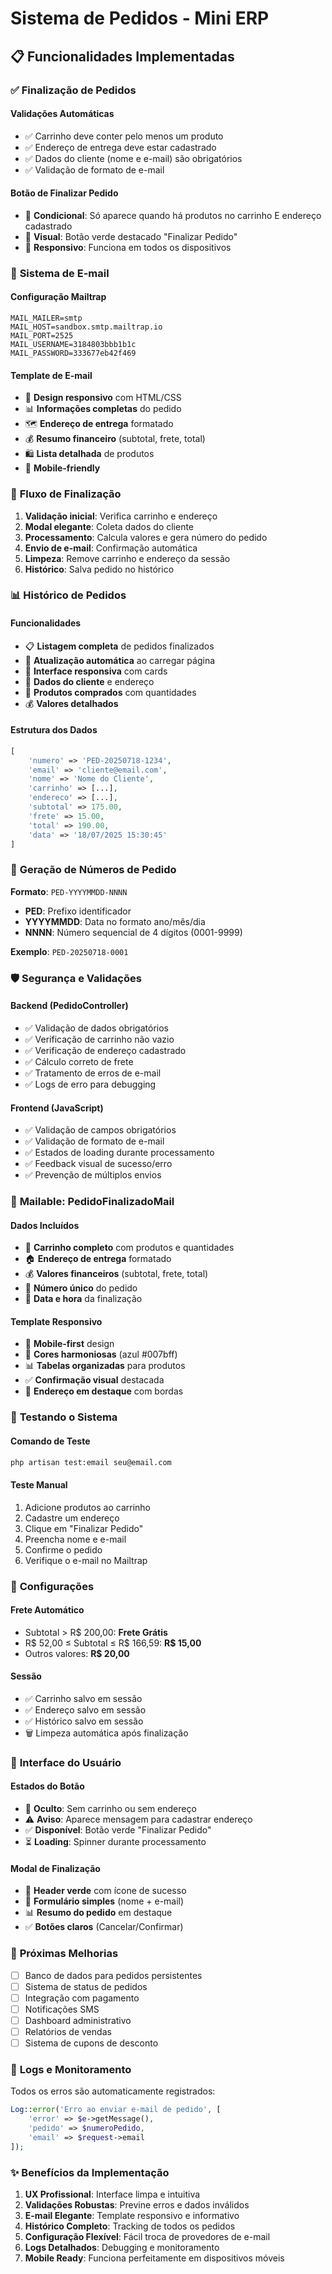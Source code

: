 # Sistema de Pedidos - Mini ERP

## 📋 Funcionalidades Implementadas

### ✅ **Finalização de Pedidos**

#### **Validações Automáticas**
- ✅ Carrinho deve conter pelo menos um produto
- ✅ Endereço de entrega deve estar cadastrado
- ✅ Dados do cliente (nome e e-mail) são obrigatórios
- ✅ Validação de formato de e-mail

#### **Botão de Finalizar Pedido**
- 🎯 **Condicional**: Só aparece quando há produtos no carrinho E endereço cadastrado
- 🎨 **Visual**: Botão verde destacado "Finalizar Pedido"
- 📱 **Responsivo**: Funciona em todos os dispositivos

### 📧 **Sistema de E-mail**

#### **Configuração Mailtrap**
```env
MAIL_MAILER=smtp
MAIL_HOST=sandbox.smtp.mailtrap.io
MAIL_PORT=2525
MAIL_USERNAME=3184803bbb1b1c
MAIL_PASSWORD=333677eb42f469
```

#### **Template de E-mail**
- 🎨 **Design responsivo** com HTML/CSS
- 📊 **Informações completas** do pedido
- 🗺️ **Endereço de entrega** formatado
- 💰 **Resumo financeiro** (subtotal, frete, total)
- 🛍️ **Lista detalhada** de produtos
- 📱 **Mobile-friendly**

### 🔄 **Fluxo de Finalização**

1. **Validação inicial**: Verifica carrinho e endereço
2. **Modal elegante**: Coleta dados do cliente
3. **Processamento**: Calcula valores e gera número do pedido
4. **Envio de e-mail**: Confirmação automática
5. **Limpeza**: Remove carrinho e endereço da sessão
6. **Histórico**: Salva pedido no histórico

### 📊 **Histórico de Pedidos**

#### **Funcionalidades**
- 📋 **Listagem completa** de pedidos finalizados
- 🔄 **Atualização automática** ao carregar página
- 📱 **Interface responsiva** com cards
- 👤 **Dados do cliente** e endereço
- 🛒 **Produtos comprados** com quantidades
- 💰 **Valores detalhados**

#### **Estrutura dos Dados**
```php
[
    'numero' => 'PED-20250718-1234',
    'email' => 'cliente@email.com',
    'nome' => 'Nome do Cliente',
    'carrinho' => [...],
    'endereco' => [...],
    'subtotal' => 175.00,
    'frete' => 15.00,
    'total' => 190.00,
    'data' => '18/07/2025 15:30:45'
]
```

### 🎯 **Geração de Números de Pedido**

**Formato**: `PED-YYYYMMDD-NNNN`
- **PED**: Prefixo identificador
- **YYYYMMDD**: Data no formato ano/mês/dia
- **NNNN**: Número sequencial de 4 dígitos (0001-9999)

**Exemplo**: `PED-20250718-0001`

### 🛡️ **Segurança e Validações**

#### **Backend (PedidoController)**
- ✅ Validação de dados obrigatórios
- ✅ Verificação de carrinho não vazio
- ✅ Verificação de endereço cadastrado
- ✅ Cálculo correto de frete
- ✅ Tratamento de erros de e-mail
- ✅ Logs de erro para debugging

#### **Frontend (JavaScript)**
- ✅ Validação de campos obrigatórios
- ✅ Validação de formato de e-mail
- ✅ Estados de loading durante processamento
- ✅ Feedback visual de sucesso/erro
- ✅ Prevenção de múltiplos envios

### 📧 **Mailable: PedidoFinalizadoMail**

#### **Dados Incluídos**
- 🛒 **Carrinho completo** com produtos e quantidades
- 🏠 **Endereço de entrega** formatado
- 💰 **Valores financeiros** (subtotal, frete, total)
- 🔢 **Número único** do pedido
- 📅 **Data e hora** da finalização

#### **Template Responsivo**
- 📱 **Mobile-first** design
- 🎨 **Cores harmoniosas** (azul #007bff)
- 📊 **Tabelas organizadas** para produtos
- ✅ **Confirmação visual** destacada
- 📍 **Endereço em destaque** com bordas

### 🧪 **Testando o Sistema**

#### **Comando de Teste**
```bash
php artisan test:email seu@email.com
```

#### **Teste Manual**
1. Adicione produtos ao carrinho
2. Cadastre um endereço
3. Clique em "Finalizar Pedido"
4. Preencha nome e e-mail
5. Confirme o pedido
6. Verifique o e-mail no Mailtrap

### 🔧 **Configurações**

#### **Frete Automático**
- Subtotal > R$ 200,00: **Frete Grátis**
- R$ 52,00 ≤ Subtotal ≤ R$ 166,59: **R$ 15,00**
- Outros valores: **R$ 20,00**

#### **Sessão**
- ✅ Carrinho salvo em sessão
- ✅ Endereço salvo em sessão
- ✅ Histórico salvo em sessão
- 🗑️ Limpeza automática após finalização

### 🎨 **Interface do Usuário**

#### **Estados do Botão**
- 🚫 **Oculto**: Sem carrinho ou sem endereço
- ⚠️ **Aviso**: Aparece mensagem para cadastrar endereço
- ✅ **Disponível**: Botão verde "Finalizar Pedido"
- ⏳ **Loading**: Spinner durante processamento

#### **Modal de Finalização**
- 🎨 **Header verde** com ícone de sucesso
- 📝 **Formulário simples** (nome + e-mail)
- 📊 **Resumo do pedido** em destaque
- ✅ **Botões claros** (Cancelar/Confirmar)

### 🚀 **Próximas Melhorias**

- [ ] Banco de dados para pedidos persistentes
- [ ] Sistema de status de pedidos
- [ ] Integração com pagamento
- [ ] Notificações SMS
- [ ] Dashboard administrativo
- [ ] Relatórios de vendas
- [ ] Sistema de cupons de desconto

### 📝 **Logs e Monitoramento**

Todos os erros são automaticamente registrados:
```php
Log::error('Erro ao enviar e-mail de pedido', [
    'error' => $e->getMessage(),
    'pedido' => $numeroPedido,
    'email' => $request->email
]);
```

### ✨ **Benefícios da Implementação**

1. **UX Profissional**: Interface limpa e intuitiva
2. **Validações Robustas**: Previne erros e dados inválidos
3. **E-mail Elegante**: Template responsivo e informativo
4. **Histórico Completo**: Tracking de todos os pedidos
5. **Configuração Flexível**: Fácil troca de provedores de e-mail
6. **Logs Detalhados**: Debugging e monitoramento
7. **Mobile Ready**: Funciona perfeitamente em dispositivos móveis
